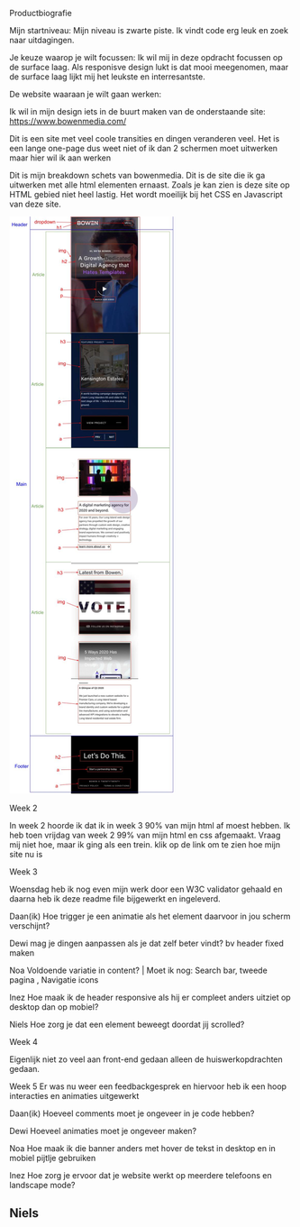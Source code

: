Productbiografie

Mijn startniveau:
Mijn niveau is zwarte piste. Ik vindt code erg leuk en zoek naar uitdagingen.

Je keuze waarop je wilt focussen:
Ik wil mij in deze opdracht focussen op de surface laag. Als responisve design lukt is dat mooi meegenomen, maar de surface laag lijkt mij het leukste en interresantste.

De website waaraan je wilt gaan werken:

Ik wil in mijn design iets in de buurt maken van de onderstaande site:
https://www.bowenmedia.com/

Dit is een site met veel coole transities en dingen veranderen veel. Het is een lange one-page dus weet niet of ik dan 2 schermen moet uitwerken maar hier wil ik aan werken

Dit is mijn breakdown schets van bowenmedia. Dit is de site die ik ga uitwerken met alle html elementen ernaast. Zoals je kan zien is deze site op HTML gebied niet heel lastig. Het wordt moeilijk bij het CSS en Javascript van deze site.

![Screenshot](breakdownSchets.jpg)

Week 2

In week 2 hoorde ik dat ik in week 3 90% van mijn html af moest hebben. Ik heb toen vrijdag van week 2 99% van mijn html en css afgemaakt. Vraag mij niet hoe, maar ik ging als een trein. klik op de link om te zien hoe mijn site nu is

Week 3

Woensdag heb ik nog even mijn werk door een W3C validator gehaald en daarna heb ik deze readme file bijgewerkt en ingeleverd.

Daan(ik)
Hoe trigger je een animatie als het element daarvoor in jou scherm verschijnt?

Dewi
mag je dingen aanpassen als je dat zelf beter vindt? bv header fixed maken

Noa
Voldoende variatie in content?  | Moet ik nog: Search bar, tweede pagina , Navigatie icons

Inez
Hoe maak ik de header responsive als hij er compleet anders uitziet op desktop dan op mobiel?

Niels
Hoe zorg je dat een element beweegt doordat jij scrolled?

Week 4

Eigenlijk niet zo veel aan front-end gedaan alleen de huiswerkopdrachten gedaan.

Week 5
Er was nu weer een feedbackgesprek en hiervoor heb ik een hoop interacties en animaties uitgewerkt

Daan(ik)
Hoeveel comments moet je ongeveer in je code hebben?

Dewi
Hoeveel animaties moet je ongeveer maken?

Noa
Hoe maak ik die banner anders met hover de tekst in desktop en in mobiel pijtlje gebruiken

Inez
Hoe zorg je ervoor dat je website werkt op meerdere telefoons en landscape mode?

Niels
-

